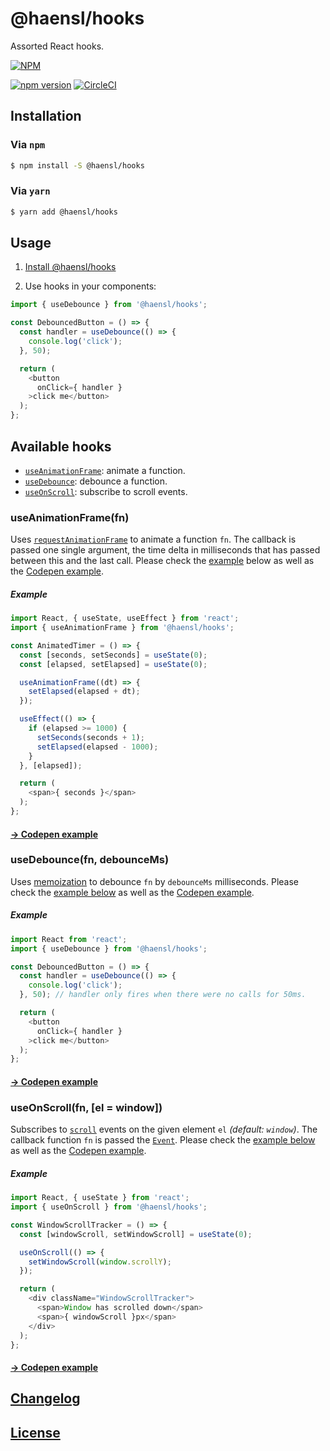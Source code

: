 # @haensl/hooks

Assorted React hooks.

[![NPM](https://nodei.co/npm/@haensl%2Fhooks.png?downloads=true)](https://nodei.co/npm/@haensl%2Fhooks/)

[![npm version](https://badge.fury.io/js/@haensl%2Fhooks.svg)](http://badge.fury.io/js/@haensl%2Fhooks)
[![CircleCI](https://circleci.com/gh/haensl/hooks.svg?style=svg)](https://circleci.com/gh/haensl/hooks)

## Installation<a name="installation"></a>

### Via `npm`

```bash
$ npm install -S @haensl/hooks
```

### Via `yarn`

```bash
$ yarn add @haensl/hooks
```

## Usage

1. [Install @haensl/hooks](#installation)

2. Use hooks in your components:

```javascript
import { useDebounce } from '@haensl/hooks';

const DebouncedButton = () => {
  const handler = useDebounce(() => {
    console.log('click');
  }, 50);

  return (
    <button
      onClick={ handler }
    >click me</button>
  );
};
```

## Available hooks

* [`useAnimationFrame`](#useAnimationFrame): animate a function.
* [`useDebounce`](#useDeboune): debounce a function.
* [`useOnScroll`](#useOnScroll): subscribe to scroll events.

### useAnimationFrame(fn)<a name="useAnimationFrame"></a>

Uses [`requestAnimationFrame`](https://developer.mozilla.org/en-US/docs/Web/API/window/requestAnimationFrame) to animate a function `fn`. The callback is passed one single argument, the time delta in milliseconds that has passed between this and the last call. Please check the [example](#useAnimationFrameExample) below as well as the [Codepen example](https://codepen.io/haensl/pen/GRoNGNB).

##### Example<a name="useAnimationFrameExample"></a>

```javascript
import React, { useState, useEffect } from 'react';
import { useAnimationFrame } from '@haensl/hooks';

const AnimatedTimer = () => {
  const [seconds, setSeconds] = useState(0);
  const [elapsed, setElapsed] = useState(0);

  useAnimationFrame((dt) => {
    setElapsed(elapsed + dt);
  });

  useEffect(() => {
    if (elapsed >= 1000) {
      setSeconds(seconds + 1);
      setElapsed(elapsed - 1000);
    }
  }, [elapsed]);

  return (
    <span>{ seconds }</span>
  );
};
```

#### [→ Codepen example](https://codepen.io/haensl/pen/GRoNGNB)

### useDebounce(fn, debounceMs)<a name="useDebounce"></a>

Uses [memoization](https://reactjs.org/docs/hooks-reference.html#usememo) to debounce `fn` by `debounceMs` milliseconds. Please check the [example below](#useDebounceExample) as well as the [Codepen example](https://codepen.io/haensl/pen/eYJBKEZ).

##### Example<a name="useDebounceExample"></a>

```javascript
import React from 'react';
import { useDebounce } from '@haensl/hooks';

const DebouncedButton = () => {
  const handler = useDebounce(() => {
    console.log('click');
  }, 50); // handler only fires when there were no calls for 50ms.

  return (
    <button
      onClick={ handler }
    >click me</button>
  );
};
```

#### [→ Codepen example](https://codepen.io/haensl/pen/eYJBKEZ)

### useOnScroll(fn, [el = window])<a name="useOnScroll"></a>

Subscribes to [`scroll`](https://developer.mozilla.org/en-US/docs/Web/API/Element/scroll_event) events on the given element `el` _(default: `window`)_. The callback function `fn` is passed the [`Event`](https://developer.mozilla.org/en-US/docs/Web/API/Element/scroll_event). Please check the [example below](#useOnScrollExample) as well as the [Codepen example](https://codepen.io/haensl/pen/wvMoLJK).

##### Example

```javascript
import React, { useState } from 'react';
import { useOnScroll } from '@haensl/hooks';

const WindowScrollTracker = () => {
  const [windowScroll, setWindowScroll] = useState(0);

  useOnScroll(() => {
    setWindowScroll(window.scrollY);
  });

  return (
    <div className="WindowScrollTracker">
      <span>Window has scrolled down</span>
      <span>{ windowScroll }px</span>
    </div>
  );
};
```

#### [→ Codepen example](https://codepen.io/haensl/pen/wvMoLJK)

## [Changelog](CHANGELOG.md)

## [License](LICENSE)
